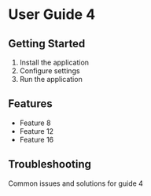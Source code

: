 # User Guide 4

## Getting Started

1. Install the application
2. Configure settings
3. Run the application

## Features
- Feature 8
- Feature 12
- Feature 16

## Troubleshooting
Common issues and solutions for guide 4